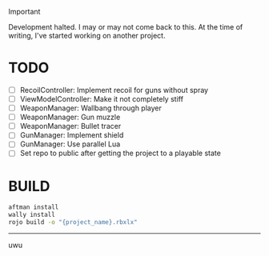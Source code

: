 > [!IMPORTANT]
> Development halted. I may or may not come back to this. At the time of writing, I've started working on another project.

# TODO

- [ ] RecoilController: Implement recoil for guns without spray
- [ ] ViewModelController: Make it not completely stiff
- [ ] WeaponManager: Wallbang through player
- [ ] WeaponManager: Gun muzzle
- [ ] WeaponManager: Bullet tracer
- [ ] GunManager: Implement shield
- [ ] GunManager: Use parallel Lua
- [ ] Set repo to public after getting the project to a playable state

# BUILD

```bash
aftman install
wally install
rojo build -o "{project_name}.rbxlx"
```

---

uwu
